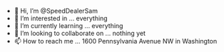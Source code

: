 - 👋 Hi, I’m @SpeedDealerSam
- 👀 I’m interested in ... everything
- 🌱 I’m currently learning ... everything
- 💞️ I’m looking to collaborate on ... nothing yet
- 📫 How to reach me ... 1600 Pennsylvania Avenue NW in Washington

<!---
SpeedDealerSam/SpeedDealerSam is a ✨ special ✨ repository because its `README.md` (this file) appears on your GitHub profile.
You can click the Preview link to take a look at your changes.
--->
